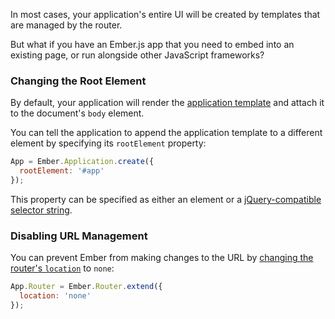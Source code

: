 In most cases, your application's entire UI will be created by templates
that are managed by the router.

But what if you have an Ember.js app that you need to embed into an
existing page, or run alongside other JavaScript frameworks?

### Changing the Root Element

By default, your application will render the [application template](../../templates/the-application-template/) and attach it to
the document's `body` element.

You can tell the application to append the application template to a
different element by specifying its `rootElement` property:

```javascript
App = Ember.Application.create({
  rootElement: '#app'
});
```

This property can be specified as either an element or a
[jQuery-compatible selector string](http://api.jquery.com/category/selectors/).

### Disabling URL Management

You can prevent Ember from making changes to the URL by [changing the router's `location`](../../routing/specifying-the-location-api/) to
`none`:

```javascript
App.Router = Ember.Router.extend({
  location: 'none'
});
```

<!-- eof - needed for pages that end in a code block  -->

